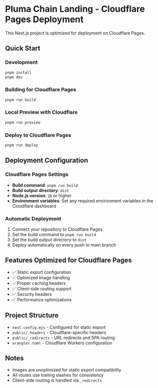 # Pluma Chain Landing - Cloudflare Pages Deployment

This Next.js project is optimized for deployment on Cloudflare Pages.

## Quick Start

### Development
```bash
pnpm install
pnpm dev
```

### Building for Cloudflare Pages
```bash
pnpm run build
```

### Local Preview with Cloudflare
```bash
pnpm run preview
```

### Deploy to Cloudflare Pages
```bash
pnpm run deploy
```

## Deployment Configuration

### Cloudflare Pages Settings
- **Build command**: `pnpm run build`
- **Build output directory**: `dist`
- **Node.js version**: `18` or higher
- **Environment variables**: Set any required environment variables in the Cloudflare dashboard

### Automatic Deployment
1. Connect your repository to Cloudflare Pages
2. Set the build command to `pnpm run build`
3. Set the build output directory to `dist`
4. Deploy automatically on every push to main branch

## Features Optimized for Cloudflare Pages
- ✅ Static export configuration
- ✅ Optimized image handling
- ✅ Proper caching headers
- ✅ Client-side routing support
- ✅ Security headers
- ✅ Performance optimizations

## Project Structure
- `next.config.mjs` - Configured for static export
- `public/_headers` - Cloudflare-specific headers
- `public/_redirects` - URL redirects and SPA routing
- `wrangler.toml` - Cloudflare Workers configuration

## Notes
- Images are unoptimized for static export compatibility
- All routes use trailing slashes for consistency
- Client-side routing is handled via `_redirects`